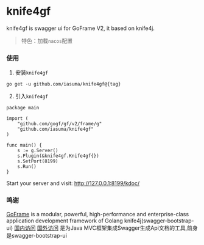 # knife4gf
knife4gf is swagger ui for GoFrame V2, it based on knife4j.

> 特色：加载`nacos`配置

### 使用
1. 安装`knife4gf`
```
go get -u github.com/iasuma/knife4gf@{tag}
```

2. 引入`knife4gf`
```
package main

import (
    "github.com/gogf/gf/v2/frame/g"
    "github.com/iasuma/knife4gf"
)

func main() {
    s := g.Server()
    s.Plugin(&knife4gf.Knife4gf{})
    s.SetPort(8199)
    s.Run()
}
```
Start your server and visit: http://127.0.0.1:8199/kdoc/

### 鸣谢
[GoFrame](https://github.com/gogf/gf) is a modular, powerful, high-performance and enterprise-class application development framework of Golang
knife4j(swagger-bootstrap-ui) [国内访问](https://gitee.com/xiaoym/knife4j) [国外访问](https://github.com/xiaoymin/swagger-bootstrap-ui) 是为Java MVC框架集成Swagger生成Api文档的工具,前身是swagger-bootstrap-ui
